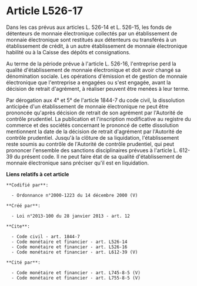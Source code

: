 # Article L526-17

Dans les cas prévus aux articles L. 526-14 et L. 526-15, les fonds de détenteurs de monnaie électronique collectés par un
établissement de monnaie électronique sont restitués aux détenteurs ou transférés à un établissement de crédit, à un autre
établissement de monnaie électronique habilité ou à la Caisse des dépôts et consignations. 

Au terme de la période prévue à l'article L. 526-16, l'entreprise perd la qualité d'établissement de monnaie électronique et
doit avoir changé sa dénomination sociale. Les opérations d'émission et de gestion de monnaie électronique que l'entreprise a
engagées ou s'est engagée, avant la décision de retrait d'agrément, à réaliser peuvent être menées à leur terme. 

Par dérogation aux 4° et 5° de l'article 1844-7 du code civil, la dissolution anticipée d'un établissement de monnaie
électronique ne peut être prononcée qu'après décision de retrait de son agrément par l'Autorité de contrôle prudentiel. La
publication et l'inscription modificative au registre du commerce et des sociétés concernant le prononcé de cette dissolution
mentionnent la date de la décision de retrait d'agrément par l'Autorité de contrôle prudentiel. Jusqu'à la clôture de sa
liquidation, l'établissement reste soumis au contrôle de l'Autorité de contrôle prudentiel, qui peut prononcer l'ensemble des
sanctions disciplinaires prévues à l'article L. 612-39 du présent code. Il ne peut faire état de sa qualité d'établissement
de monnaie électronique sans préciser qu'il est en liquidation.

**Liens relatifs à cet article**

	**Codifié par**:

	  - Ordonnance n°2000-1223 du 14 décembre 2000 (V)

	**Créé par**:

	  - Loi n°2013-100 du 28 janvier 2013 - art. 12

	**Cite**:

	  - Code civil - art. 1844-7
	  - Code monétaire et financier - art. L526-14
	  - Code monétaire et financier - art. L526-16
	  - Code monétaire et financier - art. L612-39 (V)

	**Cité par**:

	  - Code monétaire et financier - art. L745-8-5 (V)
	  - Code monétaire et financier - art. L755-8-5 (V)

